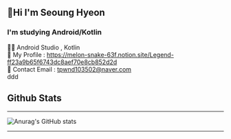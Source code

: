 ## 🤗Hi I'm Seoung Hyeon


### I'm studying Android/Kotlin

🧑‍💻 Android Studio , Kotlin <br>
💭 My Profile : https://melon-snake-63f.notion.site/Legend-ff23a9b65f6743dc8aef70e8cb852d2d<br>
🌊 Contact Email : tpwnd103502@naver.com<br>ddd








## Github Stats            
---


![Anurag's GitHub stats](https://github-readme-stats.vercel.app/api?username=kimq1005&show_icons=true&theme=dark)




---


<!---
kimq1005/kimq1005 is a ✨ special ✨ repository because its `README.md` (this file) appears on your GitHub profile.
You can click the Preview link to take a look at your changes.
--->
